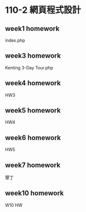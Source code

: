 # 110-2 網頁程式設計

## week1 homework
  index.php
## week3 homework
  Kenting 3-Day Tour.php
## week4 homework
  HW3
## week5 homework
  HW4
## week6 homework
  HW5
## week7 homework
  墾丁
## week10 homework
  W10 HW
